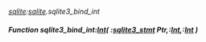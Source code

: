 _[sqlite](../../modules/sqlite/sqlite-module.md):[sqlite](../../modules/sqlite/sqlite-module.md).sqlite3\_bind\_int_
##### Function sqlite3\_bind\_int:[Int](../../modules/wonkey/wonkey-types-int.md)( :[sqlite3_stmt](../../modules/sqlite/sqlite-sqlite3_stmt.md) Ptr,:[Int](../../modules/wonkey/wonkey-types-int.md),:[Int](../../modules/wonkey/wonkey-types-int.md) )

